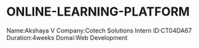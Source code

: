 # ONLINE-LEARNING-PLATFORM
Name:Akshaya V
Company:Cotech Solutions
Intern ID:CT04DA67
Duration:4weeks
Domai:Web Development

